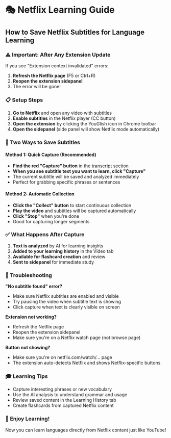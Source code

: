 # 🎭 Netflix Learning Guide

## How to Save Netflix Subtitles for Language Learning

### ⚠️ Important: After Any Extension Update
If you see "Extension context invalidated" errors:
1. **Refresh the Netflix page** (F5 or Ctrl+R)
2. **Reopen the extension sidepanel**
3. The error will be gone!

### 📋 Setup Steps

1. **Go to Netflix** and open any video with subtitles
2. **Enable subtitles** in the Netflix player (CC button)
3. **Open the extension** by clicking the YouGlish icon in Chrome toolbar
4. **Open the sidepanel** (side panel will show Netflix mode automatically)

### 🎯 Two Ways to Save Subtitles

#### Method 1: Quick Capture (Recommended)
- **Find the red "Capture" button** in the transcript section
- **When you see subtitle text you want to learn, click "Capture"**
- The current subtitle will be saved and analyzed immediately
- Perfect for grabbing specific phrases or sentences

#### Method 2: Automatic Collection  
- **Click the "Collect" button** to start continuous collection
- **Play the video** and subtitles will be captured automatically
- **Click "Stop"** when you're done
- Good for capturing longer segments

### ✅ What Happens After Capture
1. **Text is analyzed** by AI for learning insights
2. **Added to your learning history** in the Video tab
3. **Available for flashcard creation** and review
4. **Sent to sidepanel** for immediate study

### 🔧 Troubleshooting

**"No subtitle found" error?**
- Make sure Netflix subtitles are enabled and visible
- Try pausing the video when subtitle text is showing
- Click capture when text is clearly visible on screen

**Extension not working?**
- Refresh the Netflix page
- Reopen the extension sidepanel
- Make sure you're on a Netflix watch page (not browse page)

**Button not showing?**
- Make sure you're on netflix.com/watch/... page
- The extension auto-detects Netflix and shows Netflix-specific buttons

### 🎓 Learning Tips
- Capture interesting phrases or new vocabulary
- Use the AI analysis to understand grammar and usage
- Review saved content in the Learning History tab
- Create flashcards from captured Netflix content

### 🎉 Enjoy Learning!
Now you can learn languages directly from Netflix content just like YouTube!